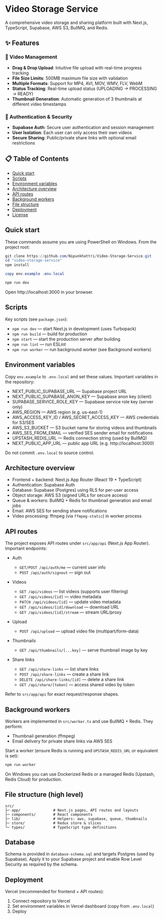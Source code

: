 # Video Storage Service

A comprehensive video storage and sharing platform built with Next.js, TypeScript, Supabase, AWS S3, BullMQ, and Redis.

## ✨ Features

### 🎥 Video Management
- **Drag & Drop Upload**: Intuitive file upload with real-time progress tracking
- **File Size Limits**: 500MB maximum file size with validation
- **Multiple Formats**: Support for MP4, AVI, MOV, WMV, FLV, WebM
- **Status Tracking**: Real-time upload status (UPLOADING → PROCESSING → READY)
- **Thumbnail Generation**: Automatic generation of 3 thumbnails at different video timestamps

### 🔐 Authentication & Security
- **Supabase Auth**: Secure user authentication and session management
- **User Isolation**: Each user can only access their own videos
- **Secure Sharing**: Public/private share links with optional email restrictions

## 📋 Table of Contents
- [Quick start](#quick-start)
- [Scripts](#scripts)
- [Environment variables](#environment-variables)
- [Architecture overview](#architecture-overview)
- [API routes](#api-routes)
- [Background workers](#background-workers)
- [File structure](#file-structure)
- [Deployment](#deployment)
- [License](#license)

## Quick start

These commands assume you are using PowerShell on Windows. From the project root:

```powershell
git clone https://github.com/Nipunkhattri/Video-Storage-Service.git
cd "video-storage-service"
npm install

copy env.example .env.local

npm run dev
```

Open http://localhost:3000 in your browser.

## Scripts

Key scripts (see `package.json`):

- `npm run dev` — start Next.js in development (uses Turbopack)
- `npm run build` — build for production
- `npm start` — start the production server after building
- `npm run lint` — run ESLint
- `npm run worker` — run background worker (see Background workers)

## Environment variables

Copy `env.example` to `.env.local` and set these values. Important variables in the repository:

- NEXT_PUBLIC_SUPABASE_URL — Supabase project URL
- NEXT_PUBLIC_SUPABASE_ANON_KEY — Supabase anon key (client)
- SUPABASE_SERVICE_ROLE_KEY — Supabase service role key (server only)
- AWS_REGION — AWS region (e.g. us-east-1)
- AWS_ACCESS_KEY_ID / AWS_SECRET_ACCESS_KEY — AWS credentials for S3/SES
- AWS_S3_BUCKET — S3 bucket name for storing videos and thumbnails
- AWS_SES_FROM_EMAIL — verified SES sender email for notifications
- UPSTASH_REDIS_URL — Redis connection string (used by BullMQ)
- NEXT_PUBLIC_APP_URL — public app URL (e.g. http://localhost:3000)

Do not commit `.env.local` to source control.

## Architecture overview

- Frontend + backend: Next.js App Router (React 19 + TypeScript)
- Authentication: Supabase Auth
- Database: Supabase (Postgres) using RLS for per-user access
- Object storage: AWS S3 (signed URLs for secure access)
- Queue & workers: BullMQ + Redis for thumbnail generation and email jobs
- Email: AWS SES for sending share notifications
- Video processing: ffmpeg (via `ffmpeg-static`) in worker process

## API routes

The project exposes API routes under `src/app/api` (Next.js App Router). Important endpoints:

- Auth
   - `GET/POST /api/auth/me` — current user info
   - `POST /api/auth/signout` — sign out

- Videos
   - `GET /api/videos` — list videos (supports user filtering)
   - `GET /api/videos/[id]` — video metadata
   - `PATCH /api/videos/[id]` — update video metadata
   - `GET /api/videos/[id]/download` — download URL
   - `GET /api/videos/[id]/stream` — stream URL/proxy

- Upload
   - `POST /api/upload` — upload video file (multipart/form-data)

- Thumbnails
   - `GET /api/thumbnails/[...key]` — serve thumbnail image by key

- Share links
   - `GET /api/share-links` — list share links
   - `POST /api/share-links` — create a share link
   - `DELETE /api/share-links/[id]` — delete a share link
   - `GET /api/share/[token]` — access shared video by token

Refer to `src/app/api` for exact request/response shapes.

## Background workers

Workers are implemented in `src/worker.ts` and use BullMQ + Redis. They perform:

- Thumbnail generation (ffmpeg)
- Email delivery for private share links via AWS SES

Start a worker (ensure Redis is running and `UPSTASH_REDIS_URL` or equivalent is set):

```powershell
npm run worker
```

On Windows you can use Dockerized Redis or a managed Redis (Upstash, Redis Cloud) for production.

## File structure (high level)

```
src/
├─ app/               # Next.js pages, API routes and layouts
├─ components/        # React components
├─ lib/               # Helpers: aws, supabase, queue, thumbnails
├─ store/             # Redux store & slices
└─ types/             # TypeScript type definitions
```

## Database

Schema is provided in `database-schema.sql` and targets Postgres (used by Supabase). Apply it to your Supabase project and enable Row Level Security as required by the schema.

## Deployment

Vercel (recommended for frontend + API routes):

1. Connect repository to Vercel
2. Set environment variables in Vercel dashboard (copy from `.env.local`)
3. Deploy
